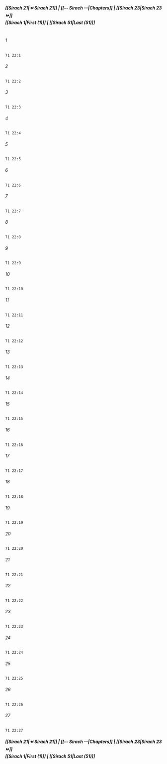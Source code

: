 
##### **[[Sirach 21|⏪ Sirach 21]] | [[-- Sirach --|Chapters]] | [[Sirach 23|Sirach 23 ⏩]]**<br>**[[Sirach 1|First (1)]] | [[Sirach 51|Last (51)]]**<br><br>

###### 1
``` verse
71 22:1
```
###### 2
``` verse
71 22:2
```
###### 3
``` verse
71 22:3
```
###### 4
``` verse
71 22:4
```
###### 5
``` verse
71 22:5
```
###### 6
``` verse
71 22:6
```
###### 7
``` verse
71 22:7
```
###### 8
``` verse
71 22:8
```
###### 9
``` verse
71 22:9
```
###### 10
``` verse
71 22:10
```
###### 11
``` verse
71 22:11
```
###### 12
``` verse
71 22:12
```
###### 13
``` verse
71 22:13
```
###### 14
``` verse
71 22:14
```
###### 15
``` verse
71 22:15
```
###### 16
``` verse
71 22:16
```
###### 17
``` verse
71 22:17
```
###### 18
``` verse
71 22:18
```
###### 19
``` verse
71 22:19
```
###### 20
``` verse
71 22:20
```
###### 21
``` verse
71 22:21
```
###### 22
``` verse
71 22:22
```
###### 23
``` verse
71 22:23
```
###### 24
``` verse
71 22:24
```
###### 25
``` verse
71 22:25
```
###### 26
``` verse
71 22:26
```
###### 27
``` verse
71 22:27
```

##### **[[Sirach 21|⏪ Sirach 21]] | [[-- Sirach --|Chapters]] | [[Sirach 23|Sirach 23 ⏩]]**<br>**[[Sirach 1|First (1)]] | [[Sirach 51|Last (51)]]**
